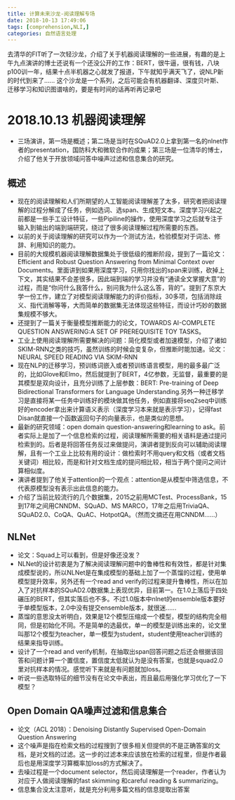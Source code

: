 ```yaml
---
title: 计算未来沙龙-阅读理解专场
date: 2018-10-13 17:49:06
tags: [comprehension,NLI,]
categories: 自然语言处理
---
```


去清华的FIT听了一次轻沙龙，介绍了关于机器阅读理解的一些进展，有趣的是上午九点演讲的博士还说有一个还没公开的工作：BERT，很牛逼，很有钱，八块p100训一年，结果十点半机器之心就发了报道，下午就知乎满天飞了，说NLP新的时代到来了......
这个沙龙是一个系列，之后可能会有机器翻译、深度贝叶斯、迁移学习和知识图谱啥的，要是有时间的话再听再记录吧

<!--more-->  

# 2018.10.13 机器阅读理解
- 三场演讲，第一场是概述；第二场是当时在SQuAD2.0上拿到第一名的nlnet作者的presentation，国防科大和微软合作的成果；第三场是一位清华的博士，介绍了他关于开放领域问答中噪声过滤和信息集合的研究。

## 概述
- 现在的阅读理解和人们所期望的人工智能阅读理解差了太多，研究者把阅读理解的过程分解成了任务，例如选词、选span、生成短文本。深度学习兴起之前都是一些手工设计特征，一些Pipiline的操作，使用深度学习之后就专注于输入到输出的端到端研究，绕过了很多阅读理解过程所需要的东西。
- 以前的关于阅读理解的研究可以作为一个测试方法，检验模型对于词法、修辞、利用知识的能力。
- 目前的大规模机器阅读理解数据集处于很低级的推断阶段，提到了一篇论文：Efficient and Robust Question Answering from Minimal Context over Documents。里面讲到如果用深度学习，只用你找出的span来训练，砍掉上下文，其实结果不会差很多，因此端到端的学习并没有“通读全文掌握大意”的过程，而是“你问什么我答什么，别问我为什么这么答，背的”。提到了东京大学一份工作，建立了对模型阅读理解能力的评价指标，30多项，包括消除歧义、指代消解等等，大而简单的数据集无法体现这些特征，而设计巧妙的数据集规模不够大。
- 还提到了一篇关于衡量模型推断能力的论文，TOWARDS AI-COMPLETE QUESTION ANSWERING:A SET OF PREREQUISITE TOY TASKS。
- 工业上使用阅读理解所需要解决的问题：简化模型或者加速模型，介绍了诸如SKIM-RNN之类的技巧，虽然训练的时候会变复杂，但推断时能加速。论文：NEURAL SPEED READING VIA SKIM-RNN
- 现在NLP的迁移学习，预训练词嵌入或者预训练语言模型，用的最多最广泛的，比如Glove和Elmo，然后就提到了BERT，4亿参数，无监督，最重要的是其模型是双向设计，且充分训练了上层参数：BERT: Pre-training of Deep Bidirectional Transformers for Language Understanding.另外一种迁移学习是直接将某一任务中训练好的模块做其他任务，例如直接将seq2seq中训练好的encoder拿出来计算语义表示（深度学习本来就是表示学习），记得fast Disan就直接一个函数返回句子的向量表示，也是类似的思想。
- 最新的研究领域：open domain question-answering和learning to ask。前者实际上是加了一个信息检索的过程，阅读理解所需要的相关语料是通过提问检索到的。后者是将回答任务反过来做提问，演讲者提到反向可以辅助阅读理解，且有一个工业上比较有用的设计：做检索时不用query和文档（或者文档关键词）相比较，而是和针对文档生成的提问相比较，相当于两个提问之间计算相似度。
- 演讲者提到了他关于attention的一个观点：attention是从模型中筛选信息，不代表原模型没有表示出此信息的能力。
- 介绍了当前比较流行的几个数据集，2015之前用MCTest、ProcessBank，15到17年之间用CNNDM、SQuAD、MS MARCO，17年之后用TriviaQA、SQuAD2.0、CoQA、QuAC、HotpotQA。（然而文摘还在用CNNDM......）

## NLNet
- 论文：Squad上可以看到，但是好像还没发？
- NLNet的设计初衷是为了解决阅读理解问题中的鲁棒性和有效性，都是针对集成模型说的，所以NLNet是在集成模型的基础上加了一个蒸馏的过程，使用单模型提升效率，另外还有一个read and verify的过程来提升鲁棒性，所以在加入了对抗样本的SQuAD2.0数据集上表现优异，目前第一。在1.0上落后于四处碾压的BERT，但其实落后也不多。不过1.0版本中nlnet的ensemble版本要好于单模型版本，2.0中没有提交ensemble版本，就很迷......
- 蒸馏的意思没太听明白，效果是12个模型压缩成一个模型，模型的结构完全相同，但是初始化不同。不是简单的选最优，单一的模型是训练出来的，论文里叫那12个模型为teacher，单一模型为student，student使用teacher训练的结果来指导训练。
- 设计了一个read and verify机制，在抽取出span回答问题之后还会根据该回答和问题计算一个置信度，置信度太低就认为是没有答案，也就是squad2.0里对抗样本的情况。感觉听下来就是有问题就加loss。
- 听说一些选取特征的细节没有在论文中表出，而且最后用强化学习优化了一下模型？

## Open Domain QA噪声过滤和信息集合
- 论文（ACL 2018）：Denoising Distantly Supervised Open-Domain Question Answering
- 这个噪声是指在检索文档的过程搜到了很多相关但提供的不是正确答案的文档，是对文档的过滤。这一步的过滤本来应该放在检索的过程里，但是作者最后也是用深度学习算概率加loss的方式解决了。
- 去噪过程是一个document selector，然后阅读理解是一个reader，作者认为对应于人做阅读理解的fast skimming 和careful reading & summarizing。
- 信息集合没太注意听，就是充分利用多篇文档的信息提取出答案
